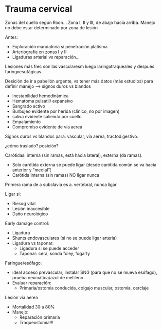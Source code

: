 # Trauma cervical

Zonas del cuello según Roon... Zona I, II y III, de abajo hacia arriba. Manejo no debe estar determinado por zona de lesión

Antes: 
- Exploración mandatoria si penetración platisma
- Arteriografía en zonas I y III
- Ligaduras arterial vs reparación...

Lesiones más frec son las vascularesm luego laringotraqueales y después faringoesofágicas

Desición de ir a pabellón urgente, vs tener más datos (más estudios) para definir manejo --> signos duros vs blandos
- Inestabilidad hemodinámica
- Hematoma pulsatil/ expansivo
- Sangrado activo
- Burbujeo evidente por herida (clínico, no por imagen)
- saliva evidente saliendo por cuello
- Empalamiento 
- Compromiso evidente de vía aerea

Signos duros vs blandos para: vascular, vía aerea, tractodigestivo.

¿cómo traslado? posición?

Carótidas: interna (sin ramas, está hacia lateral), externa (da ramas).
- Solo carótida externa se puede ligar (desde carótida común se va hacia anterior y "medial")
- Carótida interna (sin ramas) NO ligar nunca

Primera rama de a subclavia es a. vertebral, nunca ligar

Ligar si:
- Riesog vital
- Lesión inaccesible
- Daño neurológico

Early damage control:
- Ligadura
- Shunts endovasculares (si no se puede ligar arteria)
- Ligadura vs taponar: 
    - Ligadura si se puede acceder
    - Taponar: cera, sonda foley, fogarty

Faringue/esófago:
- ideal acceso prevascular, instalar SNG (para que no se mueva esófago), prueba neumática/azul de metileno
- Evaluar reparación:
    - Primaria/ostomía conducida, colgajo muscular, ostomía, cerclaje

Lesión vía aerea
- Mortalidad 30 a 80%
- Manejo:
    - Reparación primaria
    - Traqueostomía!!!

